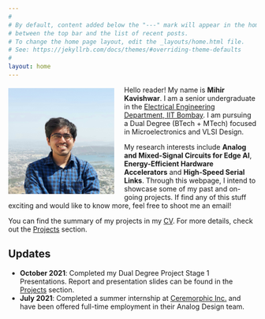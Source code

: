 ```yaml
---
#
# By default, content added below the "---" mark will appear in the home page
# between the top bar and the list of recent posts.
# To change the home page layout, edit the _layouts/home.html file.
# See: https://jekyllrb.com/docs/themes/#overriding-theme-defaults
#
layout: home
---
```


<img align="left" src="assets/images/Mihir_Kavishwar.jpg" alt="Mihir Kavishwar" style="height: 215px; width:215px; padding: 5px 20px 10px 0px;"/> 

Hello reader! My name is **Mihir Kavishwar**. I am a senior undergraduate in the [Electrical Engineering Department, IIT Bombay](https://www.ee.iitb.ac.in/web). I am pursuing a Dual Degree (BTech + MTech) focused in Microelectronics and VLSI Design.  

My research interests include **Analog and Mixed-Signal Circuits for Edge AI**, **Energy-Efficient Hardware Accelerators** and **High-Speed Serial Links**. Through this webpage, I intend to showcase some of my past and on-going projects. If find any of this stuff exciting and would like to know more, feel free to shoot me an email! 

You can find the summary of my projects in my [CV]({{site.url}}/assets/pdfs/Mihir_CV.pdf). For more details, check out the [Projects]({{site.url}}/projects) section. 

## Updates
- **October 2021**: Completed my Dual Degree Project Stage 1 Presentations. Report and presentation slides can be found in the [Projects]({{site.url}}/projects) section.
- **July 2021**: Completed a summer internship at [Ceremorphic Inc.](https://ceremorphic.com/) and have been offered full-time employment in their Analog Design team.

<!-- <p>
VLSI stands for Very Large Scale Integration, which refers to the process of integrating billions of transistors in an elegant fashion on to a tiny microchip. From mobile phones and laptops to automobiles and spacecrafts, almost every modern technology is enabled by these semiconductor chips. My research interest lies in a specific area of VLSI known as <b>Analog and Mixed-Signal VLSI Design</b>. I am especially fascinated by applications of Analog and Mixed-Signal circuits in resource constrained Edge devices, Machine Learning accelerators and Neuromorphic hardware. 
</p> -->
<!-- <p>
Through this webpage, I intend to showcase some of the projects that I have either completed or am currently working on. If find any of this stuff exciting and would like to know more, feel free to shoot me an email.  
</p> -->



<!-- Over the last few decades, the semiconductor industry has been large governed by [Moore's Law](https://en.wikipedia.org/wiki/Moore%27s_law) and we have seen exponential increase in computing power of microprocessors. However, it seems that we are reaching a point where shrinking transistor sizes further would be extremely difficult due to fundamental limits imposed by quantum mechanics. Unfortunately, the -->
<!-- <p>
Hello reader! My name is <b>Mihir Kavishwar</b>. I am a senior undergraduate in the <b>Electrical Engineering Department, IIT Bombay</b>. I am pursuing a Dual Degree (BTech + MTech) focused in <b>Microelectronics and VLSI</b>. I plan to use this platform to showcase my key projects as well as talk about all the cool stuff in technology that excites me. 
</p> 
<p> 
While I expect to touch on a diverse set of topics in my blog posts, the theme across most of them will be the same - navigating through complex concepts and distilling out the core ideas. I hope you find the content enjoyable!  
</p> -->